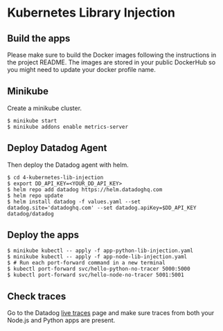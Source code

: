 # Kubernetes Library Injection

## Build the apps

Please make sure to build the Docker images following the instructions in the project README. The images are stored in your public DockerHub so you might need to update your docker profile name.

## Minikube

Create a minikube cluster.
```shell
$ minikube start
$ minikube addons enable metrics-server
```

## Deploy Datadog Agent

Then deploy the Datadog agent with helm.
```shell
$ cd 4-kubernetes-lib-injection
$ export DD_API_KEY=<YOUR_DD_API_KEY>
$ helm repo add datadog https://helm.datadoghq.com
$ helm repo update
$ helm install datadog -f values.yaml --set datadog.site='datadoghq.com' --set datadog.apiKey=$DD_API_KEY datadog/datadog
```

## Deploy the apps

```shell
$ minikube kubectl -- apply -f app-python-lib-injection.yaml
$ minikube kubectl -- apply -f app-node-lib-injection.yaml
$ # Run each port-forward command in a new terminal
$ kubectl port-forward svc/hello-python-no-tracer 5000:5000
$ kubectl port-forward svc/hello-node-no-tracer 5001:5001
```

## Check traces

Go to the Datadog [live traces](https://app.datadoghq.com/apm/traces) page and make sure traces from both your Node.js and Python apps are present.